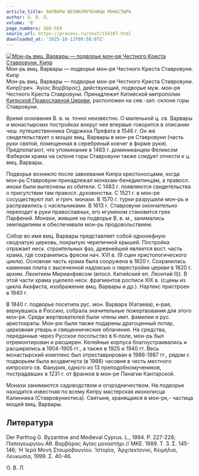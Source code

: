 ```yaml
---
article_title: ВАРВАРЫ ВЕЛИКОМУЧЕНИЦЫ МОНАСТЫРЬ
author: О. В. Л.
volume: '6'
page_numbers: 568-569
source_url: https://pravenc.ru/text/154107.html
downloaded_at: '2025-10-13T09:58:07Z'
---
```


[![Мон-рь вмц. Варвары — подворье мон-ря Честного Креста Ставровуни. Кипр](https://pravenc.ru/data/460/461/1234/i200.jpg "Кликните для увеличения картинки")](https://pravenc.ru/data/460/461/1234/i400.jpg)Мон-рь вмц. Варвары — подворье мон-ря Честного Креста Ставровуни. Кипр  
Мон-рь вмц. Варвары — подворье мон-ря Честного Креста Ставровуни. Кипр[греч. ῾Αγίας Βαρβάρας], действующий, подворье муж. мон-ря Честного Креста Ставровуни. Принадлежит Китийской митрополии [Кипрской Православной Церкви](<https://pravenc.ru/text/Кипрская Православная Церковь.html>), расположен на сев.-зап. склоне горы Ставровуни.

Время основания В. в. м. точно неизвестно. О маленькой ц. св. Варвары и монастырских постройках вокруг нее впервые говорится в описании чеш. путешественника Олдржиха Префата в 1546 г. Он же свидетельствует о мощах вмц. Варвары в мон-ре Ставровуни (часть руки святой, помещенная в серебряный ковчег в форме руки). Предполагают, что упоминание в 1483 г. доминиканцем Феликсом Фабером храма на склоне горы Ставровуни также следует отнести к ц. вмц. Варвары.

Подворье возникло после завоевания Кипра крестоносцами, когда мон-рь Ставровуни принадлежал монахам-бенедиктинцам, а правосл. иноки были вытеснены из обители. С 1483 г. появляются свидетельства о присутствии там правосл. духовенства. С 1521 г. в мон-ре сосуществуют лат. и греч. монахи. В 1570 г. турки разрушили мон-рь и расправились с насельниками. В 1613 г. Ставровуни окончательно переходит в руки православных, его игуменом становится грек Парфений. Монахи, жившие на подворье В. в. м., занимались земледелием и обеспечивали мон-рь продовольствием.

Собор во имя вмц. Варвары представляет собой однонефную сводчатую церковь, покрытую черепичной крышей. Постройка отражает неск. строительных фаз, древнейшей является вост. часть храма, где сохранились фрески нач. XVI в. (9 сцен христологического цикла). Основная часть храма была сооружена в 1820 г. Сохранилась каменная плита с высеченной надписью о перестройке церкви в 1820 г. архим. Леонтием Мирианфевсом (впосл. Китийский еп. Леонтий II)). В этой части храма уцелело неск. фрагментов росписи XIX в. (сцены из цикла Акафиста, изображение вмц. Варвары и др.). Нартекс пристроен в 1940 г.

В 1840 г. подворье посетила рус. мон. Варвара (Катаева), к-рая, вернувшись в Россию, собрала значительные пожертвования для этого мон-ря. Среди жертвователей были члены имп. фамилии и рус. аристократы. Мон-рю были также подарены драгоценный потир, церковная утварь и священнические облачения. На средства, переданные через Русское посольство в К-поле, мон-рь был отремонтирован и расширен. Келейные корпуса благоустраивались и расширялись в 1904-1905 гг., а также в 1925 и 1940 гг. Весь монастырский комплекс был отреставрирован в 1986-1987 гг., рядом с подворьем была воздвигнута (в 1988) часовня в честь местного кипрского св. Фанурия, одного из 13 преподобномучеников, пострадавших в 1231 г. от франков в мон-ре Панагии Кантарской.

Монахи занимаются садоводством и огородничеством. На подворье находится известная по всему Кипру мастерская иконописца Калинника (Ставровуниотиса). Святыня, хранящаяся в мон-ре,- частица мощей вмц. Варвары.

## Литература

Der Parthog G. Byzantine and Medieval Cyprus. L., 1994. P. 227-228; Παπαγεωργίου Αθ. Βαρβάρας Αγίας μοναστήρι // ΜΚΕ. 1989. Τ. 3. Σ. 145-146; ῾Η ῾Ιερά Μονή Σταυροβουνίου. ῾Ιστορία, ᾿Αρχιτεκτονικί, Κειμήλια, Λευκωσία, 1999. Σ. 40-46.

О. В. Л.
